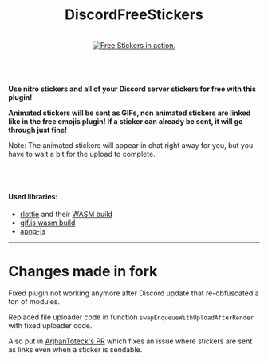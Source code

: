 <h1 align="center">DiscordFreeStickers</h1>

<p id="screenshot" align="center">
<br>
<a href="#screenshot"><img src="/FreeStickers.png" alt="Free Stickers in action." title="I don't have nitro"></a>
<br>
<h1></h1>
</p>
<br>

<td>
<strong>
  <p>Use nitro stickers and all of your Discord server stickers for free with this plugin!</p>

  <p>Animated stickers will be sent as GIFs, non animated stickers are linked like in the free emojis plugin! If a sticker can already be sent, it will go through just fine!</p>
</strong>
  <p>Note: The animated stickers will appear in chat right away for you, but you have to wait a bit for the upload to complete.</p>

</td>

<br>
<br>

#### Used libraries:
- [rlottie](https://github.com/Samsung/rlottie) and their [WASM build](https://github.com/rlottie/rlottie.github.io)
- [gif.js wasm build](https://github.com/jnordberg/gif.js/tree/wasm)
- [apng-js](https://github.com/davidmz/apng-js)

___

# Changes made in fork

Fixed plugin not working anymore after Discord update that re-obfuscated a ton of modules.

Replaced file uploader code in function `swapEnqueueWithUploadAfterRender` with fixed uploader code.

Also put in [ArjhanToteck's PR](https://github.com/An00nymushun/DiscordFreeStickers/pull/32) which fixes an issue where stickers are sent as links even when a sticker is sendable.
